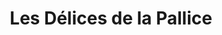 ---
title: "Les Délices de la Pallice"
url: /la-rochelle/les-delices-de-la-pallice/
shop: boulangerie
---
